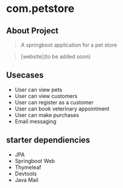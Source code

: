 # com.petstore

## About Project 
> A springboot application for a pet store

> [website](to be added soon)

## Usecases
- User can view pets
- User can view customers
- User can register as a customer
- User can book veterinary appointment
- User can make purchases 
- Email messaging

## starter dependiencies
- JPA
- Springboot Web
- Thymeleaf
- Devtools
- Java Mail


